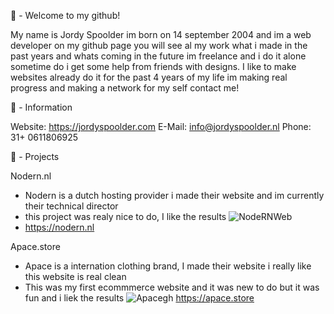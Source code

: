 👋 - Welcome to my github!

 My name is Jordy Spoolder im born on 14 september 2004 and im a web developer
 on my github page you will see al my work what i made in the past years and whats coming in the future
 im freelance and i do it alone sometime do i get some help from friends with designs.
 I like to make websites already do it for the past 4 years of my life
 im making real progress and making a network for my self
 contact me!

🔔 - Information

Website: https://jordyspoolder.com
E-Mail: info@jordyspoolder.nl
Phone: 31+ 0611806925

📃 - Projects



Nodern.nl
- Nodern is a dutch hosting provider i made their website and im currently their technical director
- this project was realy nice to do, I like the results
![NodeRNWeb](https://user-images.githubusercontent.com/77492385/169709650-ed2ae054-cc1b-4d48-81f3-343205c5b406.png)
- https://nodern.nl

Apace.store
- Apace is a internation clothing brand, I made their website i really like this website is real clean
- This was my first ecommmerce website and it was new to do but it was fun and i liek the results
![Apacegh](https://user-images.githubusercontent.com/77492385/169709816-f0e717cf-c8f0-4dd1-8451-0ff565f40273.png)
https://apace.store

